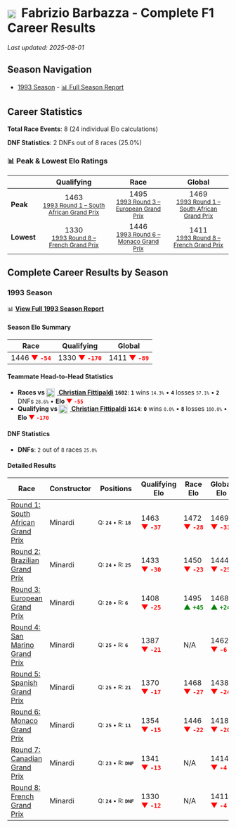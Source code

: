 # <img src="https://upload.wikimedia.org/wikipedia/commons/0/03/Flag_of_Italy.svg" alt="Italy" width="20" height="auto" style="vertical-align: middle; margin-right: 5px;" onerror="this.outerHTML='🇮🇹'; this.style.marginRight='5px';"/> Fabrizio Barbazza - Complete F1 Career Results

*Last updated: 2025-08-01*

## Season Navigation

- [1993 Season](#1993-season) - [📊 Full Season Report](../seasons/1993-season-report)

## Career Statistics

**Total Race Events**: 8 (24 individual Elo calculations)

**DNF Statistics**: 2 DNFs out of 8 races (25.0%)

### 📊 Peak & Lowest Elo Ratings

| &nbsp; | Qualifying | Race | Global |
|-------|------------|------|--------|
| **Peak** | <center> 1463 <br/><small> [1993 Round 1 – South African Grand Prix](../seasons/1993-season-report#round-1-south-african-grand-prix) </small></center> | <center> 1495 <br/><small> [1993 Round 3 – European Grand Prix](../seasons/1993-season-report#round-3-european-grand-prix) </small></center> | <center> 1469  <br/><small> [1993 Round 1 – South African Grand Prix](../seasons/1993-season-report#round-1-south-african-grand-prix) </small></center> |
| **Lowest** | <center> 1330 <br/><small> [1993 Round 8 – French Grand Prix](../seasons/1993-season-report#round-8-french-grand-prix) </small></center> | <center> 1446 <br/><small> [1993 Round 6 – Monaco Grand Prix](../seasons/1993-season-report#round-6-monaco-grand-prix) </small></center> | <center> 1411 <br/><small> [1993 Round 8 – French Grand Prix](../seasons/1993-season-report#round-8-french-grand-prix) </small></center> |


## Complete Career Results by Season

### 1993 Season

📊 **[View Full 1993 Season Report](../seasons/1993-season-report)**

#### Season Elo Summary

| Race | Qualifying | Global |
|------|------------|--------|
| 1446 **<span style="color: red;">▼&nbsp;`-54`</span>** | 1330 **<span style="color: red;">▼&nbsp;`-170`</span>** | 1411 **<span style="color: red;">▼&nbsp;`-89`</span>** |

#### Teammate Head-to-Head Statistics

- **Races vs [<img src="https://upload.wikimedia.org/wikipedia/commons/0/05/Flag_of_Brazil.svg" alt="Brazil" width="20" height="auto" style="vertical-align: middle; margin-right: 5px;" onerror="this.outerHTML='🇧🇷'; this.style.marginRight='5px';"/> Christian Fittipaldi](christian-fittipaldi) `1602`**: **`1`** wins <small>`14.3%`</small> • **`4`** losses <small>`57.1%`</small> • **`2`** DNFs <small>`28.6%`</small> • **Elo <span style="color: red;">▼&nbsp;`-55`</span>**
- **Qualifying vs [<img src="https://upload.wikimedia.org/wikipedia/commons/0/05/Flag_of_Brazil.svg" alt="Brazil" width="20" height="auto" style="vertical-align: middle; margin-right: 5px;" onerror="this.outerHTML='🇧🇷'; this.style.marginRight='5px';"/> Christian Fittipaldi](christian-fittipaldi) `1614`**: **`0`** wins <small>`0.0%`</small> • **`8`** losses <small>`100.0%`</small> • **Elo <span style="color: red;">▼&nbsp;`-170`</span>**

#### DNF Statistics

- **DNFs**: `2` out of `8` races <small>`25.0%`</small>

#### Detailed Results

| Race | Constructor | Positions | Qualifying Elo | Race Elo | Global Elo | Teammate |
|------|-------------|-----------|----------------|----------|------------|----------|
| [Round 1: South African Grand Prix](../seasons/1993-season-report#round-1-south-african-grand-prix) | Minardi | <small>Q:&nbsp;**`24`**&nbsp;•&nbsp;R:&nbsp;**`18`**</small> | 1463 **<span style="color: red;">▼&nbsp;`-37`</span>** | 1472 **<span style="color: red;">▼&nbsp;`-28`</span>** | 1469 **<span style="color: red;">▼&nbsp;`-31`</span>** | [<img src="https://upload.wikimedia.org/wikipedia/commons/0/05/Flag_of_Brazil.svg" alt="Brazil" width="20" height="auto" style="vertical-align: middle; margin-right: 5px;" onerror="this.outerHTML='🇧🇷'; this.style.marginRight='5px';"/> Christian Fittipaldi](christian-fittipaldi)<br/><small>Q:&nbsp;**`13`**&nbsp;•&nbsp;R:&nbsp;**`4`**</small> |
| [Round 2: Brazilian Grand Prix](../seasons/1993-season-report#round-2-brazilian-grand-prix) | Minardi | <small>Q:&nbsp;**`24`**&nbsp;•&nbsp;R:&nbsp;**`25`**</small> | 1433 **<span style="color: red;">▼&nbsp;`-30`</span>** | 1450 **<span style="color: red;">▼&nbsp;`-23`</span>** | 1444 **<span style="color: red;">▼&nbsp;`-25`</span>** | [<img src="https://upload.wikimedia.org/wikipedia/commons/0/05/Flag_of_Brazil.svg" alt="Brazil" width="20" height="auto" style="vertical-align: middle; margin-right: 5px;" onerror="this.outerHTML='🇧🇷'; this.style.marginRight='5px';"/> Christian Fittipaldi](christian-fittipaldi)<br/><small>Q:&nbsp;**`20`**&nbsp;•&nbsp;R:&nbsp;**`17`**</small> |
| [Round 3: European Grand Prix](../seasons/1993-season-report#round-3-european-grand-prix) | Minardi | <small>Q:&nbsp;**`20`**&nbsp;•&nbsp;R:&nbsp;**`6`**</small> | 1408 **<span style="color: red;">▼&nbsp;`-25`</span>** | 1495 **<span style="color: green;">▲&nbsp;`+45`</span>** | 1468 **<span style="color: green;">▲&nbsp;`+24`</span>** | [<img src="https://upload.wikimedia.org/wikipedia/commons/0/05/Flag_of_Brazil.svg" alt="Brazil" width="20" height="auto" style="vertical-align: middle; margin-right: 5px;" onerror="this.outerHTML='🇧🇷'; this.style.marginRight='5px';"/> Christian Fittipaldi](christian-fittipaldi)<br/><small>Q:&nbsp;**`16`**&nbsp;•&nbsp;R:&nbsp;**`7`**</small> |
| [Round 4: San Marino Grand Prix](../seasons/1993-season-report#round-4-san-marino-grand-prix) | Minardi | <small>Q:&nbsp;**`25`**&nbsp;•&nbsp;R:&nbsp;**`6`**</small> | 1387 **<span style="color: red;">▼&nbsp;`-21`</span>** | N/A | 1462 **<span style="color: red;">▼&nbsp;`-6`</span>** | [<img src="https://upload.wikimedia.org/wikipedia/commons/0/05/Flag_of_Brazil.svg" alt="Brazil" width="20" height="auto" style="vertical-align: middle; margin-right: 5px;" onerror="this.outerHTML='🇧🇷'; this.style.marginRight='5px';"/> Christian Fittipaldi](christian-fittipaldi)<br/><small>Q:&nbsp;**`23`**&nbsp;•&nbsp;R:&nbsp;**`DNF`**</small> |
| [Round 5: Spanish Grand Prix](../seasons/1993-season-report#round-5-spanish-grand-prix) | Minardi | <small>Q:&nbsp;**`25`**&nbsp;•&nbsp;R:&nbsp;**`21`**</small> | 1370 **<span style="color: red;">▼&nbsp;`-17`</span>** | 1468 **<span style="color: red;">▼&nbsp;`-27`</span>** | 1438 **<span style="color: red;">▼&nbsp;`-24`</span>** | [<img src="https://upload.wikimedia.org/wikipedia/commons/0/05/Flag_of_Brazil.svg" alt="Brazil" width="20" height="auto" style="vertical-align: middle; margin-right: 5px;" onerror="this.outerHTML='🇧🇷'; this.style.marginRight='5px';"/> Christian Fittipaldi](christian-fittipaldi)<br/><small>Q:&nbsp;**`20`**&nbsp;•&nbsp;R:&nbsp;**`8`**</small> |
| [Round 6: Monaco Grand Prix](../seasons/1993-season-report#round-6-monaco-grand-prix) | Minardi | <small>Q:&nbsp;**`25`**&nbsp;•&nbsp;R:&nbsp;**`11`**</small> | 1354 **<span style="color: red;">▼&nbsp;`-15`</span>** | 1446 **<span style="color: red;">▼&nbsp;`-22`</span>** | 1418 **<span style="color: red;">▼&nbsp;`-20`</span>** | [<img src="https://upload.wikimedia.org/wikipedia/commons/0/05/Flag_of_Brazil.svg" alt="Brazil" width="20" height="auto" style="vertical-align: middle; margin-right: 5px;" onerror="this.outerHTML='🇧🇷'; this.style.marginRight='5px';"/> Christian Fittipaldi](christian-fittipaldi)<br/><small>Q:&nbsp;**`17`**&nbsp;•&nbsp;R:&nbsp;**`5`**</small> |
| [Round 7: Canadian Grand Prix](../seasons/1993-season-report#round-7-canadian-grand-prix) | Minardi | <small>Q:&nbsp;**`23`**&nbsp;•&nbsp;R:&nbsp;**`DNF`**</small> | 1341 **<span style="color: red;">▼&nbsp;`-13`</span>** | N/A | 1414 **<span style="color: red;">▼&nbsp;`-4`</span>** | [<img src="https://upload.wikimedia.org/wikipedia/commons/0/05/Flag_of_Brazil.svg" alt="Brazil" width="20" height="auto" style="vertical-align: middle; margin-right: 5px;" onerror="this.outerHTML='🇧🇷'; this.style.marginRight='5px';"/> Christian Fittipaldi](christian-fittipaldi)<br/><small>Q:&nbsp;**`17`**&nbsp;•&nbsp;R:&nbsp;**`9`**</small> |
| [Round 8: French Grand Prix](../seasons/1993-season-report#round-8-french-grand-prix) | Minardi | <small>Q:&nbsp;**`24`**&nbsp;•&nbsp;R:&nbsp;**`DNF`**</small> | 1330 **<span style="color: red;">▼&nbsp;`-12`</span>** | N/A | 1411 **<span style="color: red;">▼&nbsp;`-4`</span>** | [<img src="https://upload.wikimedia.org/wikipedia/commons/0/05/Flag_of_Brazil.svg" alt="Brazil" width="20" height="auto" style="vertical-align: middle; margin-right: 5px;" onerror="this.outerHTML='🇧🇷'; this.style.marginRight='5px';"/> Christian Fittipaldi](christian-fittipaldi)<br/><small>Q:&nbsp;**`23`**&nbsp;•&nbsp;R:&nbsp;**`8`**</small> |

